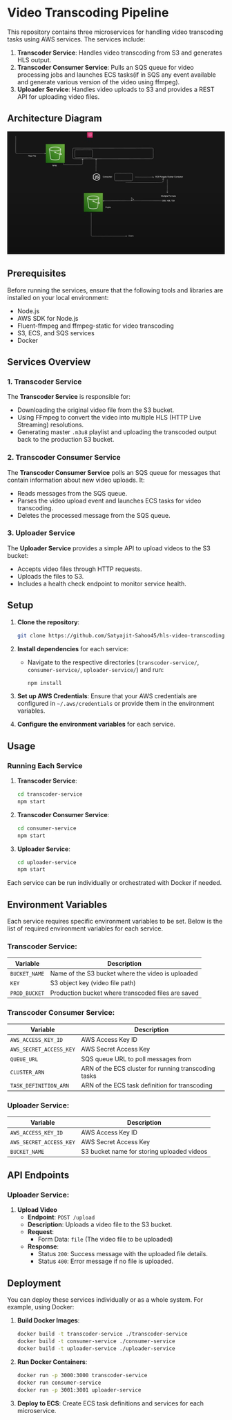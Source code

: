 # Video Transcoding Pipeline

This repository contains three microservices for handling video transcoding tasks using AWS services. The services include:

1. **Transcoder Service**: Handles video transcoding from S3 and generates HLS output.
2. **Transcoder Consumer Service**: Pulls an SQS queue for video processing jobs and launches ECS tasks(if in SQS any event available and generate various version of the video using ffmpeg).
3. **Uploader Service**: Handles video uploads to S3 and provides a REST API for uploading video files.

## Architecture Diagram

![alt text](image.png)

## Prerequisites

Before running the services, ensure that the following tools and libraries are installed on your local environment:

- Node.js
- AWS SDK for Node.js
- Fluent-ffmpeg and ffmpeg-static for video transcoding
- S3, ECS, and SQS services
- Docker

## Services Overview

### 1. Transcoder Service

The **Transcoder Service** is responsible for:

- Downloading the original video file from the S3 bucket.
- Using FFmpeg to convert the video into multiple HLS (HTTP Live Streaming) resolutions.
- Generating master `.m3u8` playlist and uploading the transcoded output back to the production S3 bucket.

### 2. Transcoder Consumer Service

The **Transcoder Consumer Service** polls an SQS queue for messages that contain information about new video uploads. It:

- Reads messages from the SQS queue.
- Parses the video upload event and launches ECS tasks for video transcoding.
- Deletes the processed message from the SQS queue.

### 3. Uploader Service

The **Uploader Service** provides a simple API to upload videos to the S3 bucket:

- Accepts video files through HTTP requests.
- Uploads the files to S3.
- Includes a health check endpoint to monitor service health.

## Setup

1. **Clone the repository**:

   ```bash
   git clone https://github.com/Satyajit-Sahoo45/hls-video-transcoding-pipeline.git
   ```

2. **Install dependencies** for each service:

   - Navigate to the respective directories (`transcoder-service/`, `consumer-service/`, `uploader-service/`) and run:
     ```bash
     npm install
     ```

3. **Set up AWS Credentials**:
   Ensure that your AWS credentials are configured in `~/.aws/credentials` or provide them in the environment variables.

4. **Configure the environment variables** for each service.

## Usage

### Running Each Service

1. **Transcoder Service**:

   ```bash
   cd transcoder-service
   npm start
   ```

2. **Transcoder Consumer Service**:

   ```bash
   cd consumer-service
   npm start
   ```

3. **Uploader Service**:
   ```bash
   cd uploader-service
   npm start
   ```

Each service can be run individually or orchestrated with Docker if needed.

## Environment Variables

Each service requires specific environment variables to be set. Below is the list of required environment variables for each service.

### Transcoder Service:

| Variable      | Description                                        |
| ------------- | -------------------------------------------------- |
| `BUCKET_NAME` | Name of the S3 bucket where the video is uploaded  |
| `KEY`         | S3 object key (video file path)                    |
| `PROD_BUCKET` | Production bucket where transcoded files are saved |

### Transcoder Consumer Service:

| Variable                | Description                                          |
| ----------------------- | ---------------------------------------------------- |
| `AWS_ACCESS_KEY_ID`     | AWS Access Key ID                                    |
| `AWS_SECRET_ACCESS_KEY` | AWS Secret Access Key                                |
| `QUEUE_URL`             | SQS queue URL to poll messages from                  |
| `CLUSTER_ARN`           | ARN of the ECS cluster for running transcoding tasks |
| `TASK_DEFINITION_ARN`   | ARN of the ECS task definition for transcoding       |

### Uploader Service:

| Variable                | Description                                |
| ----------------------- | ------------------------------------------ |
| `AWS_ACCESS_KEY_ID`     | AWS Access Key ID                          |
| `AWS_SECRET_ACCESS_KEY` | AWS Secret Access Key                      |
| `BUCKET_NAME`           | S3 bucket name for storing uploaded videos |

## API Endpoints

### Uploader Service:

1. **Upload Video**
   - **Endpoint**: `POST /upload`
   - **Description**: Uploads a video file to the S3 bucket.
   - **Request**:
     - Form Data: `file` (The video file to be uploaded)
   - **Response**:
     - Status `200`: Success message with the uploaded file details.
     - Status `400`: Error message if no file is uploaded.

## Deployment

You can deploy these services individually or as a whole system. For example, using Docker:

1. **Build Docker Images**:

   ```bash
   docker build -t transcoder-service ./transcoder-service
   docker build -t consumer-service ./consumer-service
   docker build -t uploader-service ./uploader-service
   ```

2. **Run Docker Containers**:

   ```bash
   docker run -p 3000:3000 transcoder-service
   docker run consumer-service
   docker run -p 3001:3001 uploader-service
   ```

3. **Deploy to ECS**:
   Create ECS task definitions and services for each microservice.
